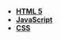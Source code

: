 * [**HTML 5**](/Code%20Language/frontend/前端三剑客/HTML%205/README)  
* [**JavaScript**](/Code%20Language/frontend/前端三剑客/JavaScript/_navbar)  
* [**CSS**](/Code%20Language/frontend/前端三剑客/CSS/_navbar)  
